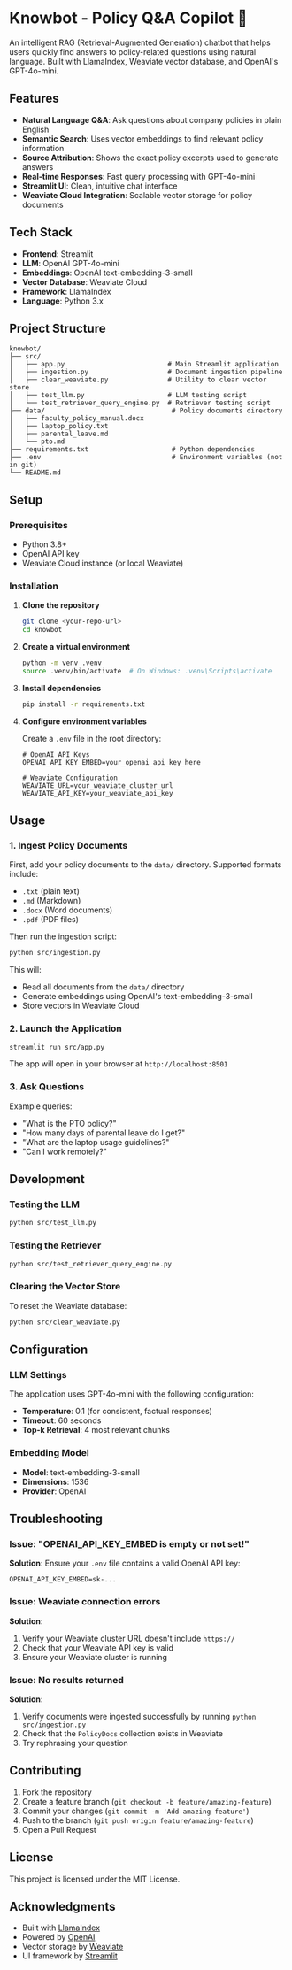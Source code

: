 # Knowbot - Policy Q&A Copilot 🧭

An intelligent RAG (Retrieval-Augmented Generation) chatbot that helps users quickly find answers to policy-related questions using natural language. Built with LlamaIndex, Weaviate vector database, and OpenAI's GPT-4o-mini.

## Features

- **Natural Language Q&A**: Ask questions about company policies in plain English
- **Semantic Search**: Uses vector embeddings to find relevant policy information
- **Source Attribution**: Shows the exact policy excerpts used to generate answers
- **Real-time Responses**: Fast query processing with GPT-4o-mini
- **Streamlit UI**: Clean, intuitive chat interface
- **Weaviate Cloud Integration**: Scalable vector storage for policy documents

## Tech Stack

- **Frontend**: Streamlit
- **LLM**: OpenAI GPT-4o-mini
- **Embeddings**: OpenAI text-embedding-3-small
- **Vector Database**: Weaviate Cloud
- **Framework**: LlamaIndex
- **Language**: Python 3.x

## Project Structure

```
knowbot/
├── src/
│   ├── app.py                          # Main Streamlit application
│   ├── ingestion.py                    # Document ingestion pipeline
│   ├── clear_weaviate.py               # Utility to clear vector store
│   ├── test_llm.py                     # LLM testing script
│   └── test_retriever_query_engine.py  # Retriever testing script
├── data/                                # Policy documents directory
│   ├── faculty_policy_manual.docx
│   ├── laptop_policy.txt
│   ├── parental_leave.md
│   └── pto.md
├── requirements.txt                     # Python dependencies
├── .env                                 # Environment variables (not in git)
└── README.md
```

## Setup

### Prerequisites

- Python 3.8+
- OpenAI API key
- Weaviate Cloud instance (or local Weaviate)

### Installation

1. **Clone the repository**
   ```bash
   git clone <your-repo-url>
   cd knowbot
   ```

2. **Create a virtual environment**
   ```bash
   python -m venv .venv
   source .venv/bin/activate  # On Windows: .venv\Scripts\activate
   ```

3. **Install dependencies**
   ```bash
   pip install -r requirements.txt
   ```

4. **Configure environment variables**
   
   Create a `.env` file in the root directory:
   ```env
   # OpenAI API Keys
   OPENAI_API_KEY_EMBED=your_openai_api_key_here
   
   # Weaviate Configuration
   WEAVIATE_URL=your_weaviate_cluster_url
   WEAVIATE_API_KEY=your_weaviate_api_key
   ```

## Usage

### 1. Ingest Policy Documents

First, add your policy documents to the `data/` directory. Supported formats include:
- `.txt` (plain text)
- `.md` (Markdown)
- `.docx` (Word documents)
- `.pdf` (PDF files)

Then run the ingestion script:

```bash
python src/ingestion.py
```

This will:
- Read all documents from the `data/` directory
- Generate embeddings using OpenAI's text-embedding-3-small
- Store vectors in Weaviate Cloud

### 2. Launch the Application

```bash
streamlit run src/app.py
```

The app will open in your browser at `http://localhost:8501`

### 3. Ask Questions

Example queries:
- "What is the PTO policy?"
- "How many days of parental leave do I get?"
- "What are the laptop usage guidelines?"
- "Can I work remotely?"

## Development

### Testing the LLM

```bash
python src/test_llm.py
```

### Testing the Retriever

```bash
python src/test_retriever_query_engine.py
```

### Clearing the Vector Store

To reset the Weaviate database:

```bash
python src/clear_weaviate.py
```

## Configuration

### LLM Settings

The application uses GPT-4o-mini with the following configuration:
- **Temperature**: 0.1 (for consistent, factual responses)
- **Timeout**: 60 seconds
- **Top-k Retrieval**: 4 most relevant chunks

### Embedding Model

- **Model**: text-embedding-3-small
- **Dimensions**: 1536
- **Provider**: OpenAI

## Troubleshooting

### Issue: "OPENAI_API_KEY_EMBED is empty or not set!"

**Solution**: Ensure your `.env` file contains a valid OpenAI API key:
```env
OPENAI_API_KEY_EMBED=sk-...
```

### Issue: Weaviate connection errors

**Solution**: 
1. Verify your Weaviate cluster URL doesn't include `https://`
2. Check that your Weaviate API key is valid
3. Ensure your Weaviate cluster is running

### Issue: No results returned

**Solution**: 
1. Verify documents were ingested successfully by running `python src/ingestion.py`
2. Check that the `PolicyDocs` collection exists in Weaviate
3. Try rephrasing your question

## Contributing

1. Fork the repository
2. Create a feature branch (`git checkout -b feature/amazing-feature`)
3. Commit your changes (`git commit -m 'Add amazing feature'`)
4. Push to the branch (`git push origin feature/amazing-feature`)
5. Open a Pull Request

## License

This project is licensed under the MIT License.

## Acknowledgments

- Built with [LlamaIndex](https://www.llamaindex.ai/)
- Powered by [OpenAI](https://openai.com/)
- Vector storage by [Weaviate](https://weaviate.io/)
- UI framework by [Streamlit](https://streamlit.io/)
